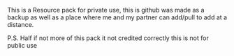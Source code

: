 This is a Resource pack for private use, this is github was made as a backup as well as a place where me and my partner can add/pull to add at a distance.

P.S. Half if not more of this pack it not credited correctly this is not for public use
